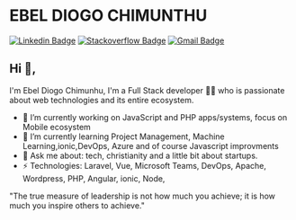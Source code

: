 # EBEL DIOGO CHIMUNTHU
[![Linkedin Badge](https://img.shields.io/badge/-chimunthu-blue?style=flat-square&logo=Linkedin&logoColor=white&link=https://www.linkedin.com/in/chimunthu/)](https://www.linkedin.com/in/chimunthu/)
[![Stackoverflow Badge](https://img.shields.io/badge/-Stackoverflow-4CA143?style=flat-square&logo=Stackoverflow&logoColor=white&link=https://stackoverflow.com/users/2595620/chimunthu)](https://stackoverflow.com/users/2595620/chimunthu)
[![Gmail Badge](https://img.shields.io/badge/-chimunthu@gmail.com-c14438?style=flat-square&logo=Gmail&logoColor=white&link=mailto:chimunthu@gmail.com)](mailto:chimunthu@gmail.com)
## Hi 👋, 
I'm Ebel Diogo Chimunhu, I'm a Full Stack developer 👨‍💻 who is passionate about web technologies and its entire ecosystem. 

- 🔭 I’m currently working on JavaScript and PHP apps/systems, focus on Mobile ecosystem
- 🌱 I’m currently learning Project Management, Machine Learning,ionic,DevOps, Azure and of course Javascript improvments
- 💬 Ask me about: tech, christianity and a little bit about startups.
-  ⚡ Technologies: Laravel, Vue, Microsoft Teams, DevOps, Apache, Wordpress, PHP, Angular, ionic, Node,

"The true measure of leadership is not how much you achieve; it is how much you inspire others to achieve."
